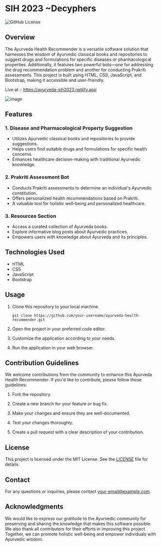# SIH 2023 ~Decyphers

![GitHub License](https://img.shields.io/badge/license-MIT-green)

## Overview

The Ayurveda Health Recommender is a versatile software solution that harnesses the wisdom of Ayurvedic classical books and repositories to suggest drugs and formulations for specific diseases or pharmacological properties. Additionally, it features two powerful bots—one for addressing the drug recommendation problem and another for conducting Prakriti assessments. This project is built using HTML, CSS, JavaScript, and Bootstrap, making it accessible and user-friendly.

Live at ::  https://ayurveda-sih2023.netlify.app

![image](https://github.com/AMANMUHAL/SIH-2023_Decyphers/assets/101124129/c2e5967d-166b-4d5f-9642-3f843b73270a)


## Features

### 1. Disease and Pharmacological Property Suggestion

- Utilizes Ayurvedic classical books and repositories to provide suggestions.
- Helps users find suitable drugs and formulations for specific health concerns.
- Enhances healthcare decision-making with traditional Ayurvedic knowledge.

### 2. Prakriti Assessment Bot

- Conducts Prakriti assessments to determine an individual's Ayurvedic constitution.
- Offers personalized health recommendations based on Prakriti.
- A valuable tool for holistic well-being and personalized healthcare.

### 3. Resources Section

- Access a curated collection of Ayurveda books.
- Explore informative blog posts about Ayurvedic practices.
- Empowers users with knowledge about Ayurveda and its principles.

## Technologies Used

- HTML
- CSS
- JavaScript
- Bootstrap

## Usage

1. Clone this repository to your local machine.
   ```
   git clone https://github.com/your-username/ayurveda-health-recommender.git
   ```

2. Open the project in your preferred code editor.

3. Customize the application according to your needs.

4. Run the application in your web browser.

## Contribution Guidelines

We welcome contributions from the community to enhance this Ayurveda Health Recommender. If you'd like to contribute, please follow these guidelines:

1. Fork the repository.

2. Create a new branch for your feature or bug fix.

3. Make your changes and ensure they are well-documented.

4. Test your changes thoroughly.

5. Create a pull request with a clear description of your contribution.

## License

This project is licensed under the MIT License. See the [LICENSE](LICENSE) file for details.

## Contact

For any questions or inquiries, please contact [your-email@example.com](mailto:your-email@example.com).

## Acknowledgments

We would like to express our gratitude to the Ayurvedic community for preserving and sharing the knowledge that makes this software possible. We also thank all contributors for their efforts in improving this project. Together, we can promote holistic well-being and empower individuals with Ayurvedic wisdom.
